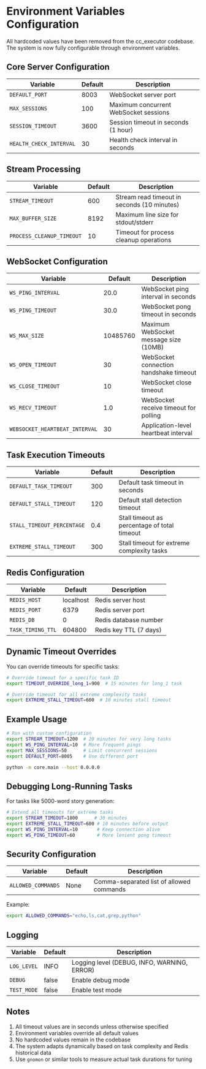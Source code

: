 # Environment Variables Configuration

All hardcoded values have been removed from the cc_executor codebase. The system is now fully configurable through environment variables.

## Core Server Configuration

| Variable | Default | Description |
|----------|---------|-------------|
| `DEFAULT_PORT` | 8003 | WebSocket server port |
| `MAX_SESSIONS` | 100 | Maximum concurrent WebSocket sessions |
| `SESSION_TIMEOUT` | 3600 | Session timeout in seconds (1 hour) |
| `HEALTH_CHECK_INTERVAL` | 30 | Health check interval in seconds |

## Stream Processing

| Variable | Default | Description |
|----------|---------|-------------|
| `STREAM_TIMEOUT` | 600 | Stream read timeout in seconds (10 minutes) |
| `MAX_BUFFER_SIZE` | 8192 | Maximum line size for stdout/stderr |
| `PROCESS_CLEANUP_TIMEOUT` | 10 | Timeout for process cleanup operations |

## WebSocket Configuration

| Variable | Default | Description |
|----------|---------|-------------|
| `WS_PING_INTERVAL` | 20.0 | WebSocket ping interval in seconds |
| `WS_PING_TIMEOUT` | 30.0 | WebSocket pong timeout in seconds |
| `WS_MAX_SIZE` | 10485760 | Maximum WebSocket message size (10MB) |
| `WS_OPEN_TIMEOUT` | 30 | WebSocket connection handshake timeout |
| `WS_CLOSE_TIMEOUT` | 10 | WebSocket close timeout |
| `WS_RECV_TIMEOUT` | 1.0 | WebSocket receive timeout for polling |
| `WEBSOCKET_HEARTBEAT_INTERVAL` | 30 | Application-level heartbeat interval |

## Task Execution Timeouts

| Variable | Default | Description |
|----------|---------|-------------|
| `DEFAULT_TASK_TIMEOUT` | 300 | Default task timeout in seconds |
| `DEFAULT_STALL_TIMEOUT` | 120 | Default stall detection timeout |
| `STALL_TIMEOUT_PERCENTAGE` | 0.4 | Stall timeout as percentage of total timeout |
| `EXTREME_STALL_TIMEOUT` | 300 | Stall timeout for extreme complexity tasks |

## Redis Configuration

| Variable | Default | Description |
|----------|---------|-------------|
| `REDIS_HOST` | localhost | Redis server host |
| `REDIS_PORT` | 6379 | Redis server port |
| `REDIS_DB` | 0 | Redis database number |
| `TASK_TIMING_TTL` | 604800 | Redis key TTL (7 days) |

## Dynamic Timeout Overrides

You can override timeouts for specific tasks:

```bash
# Override timeout for a specific task ID
export TIMEOUT_OVERRIDE_long_1=900  # 15 minutes for long_1 task

# Override timeout for all extreme complexity tasks
export EXTREME_STALL_TIMEOUT=600  # 10 minutes stall timeout
```

## Example Usage

```bash
# Run with custom configuration
export STREAM_TIMEOUT=1200  # 20 minutes for very long tasks
export WS_PING_INTERVAL=10  # More frequent pings
export MAX_SESSIONS=50      # Limit concurrent sessions
export DEFAULT_PORT=8005    # Use different port

python -m core.main --host 0.0.0.0
```

## Debugging Long-Running Tasks

For tasks like 5000-word story generation:

```bash
# Extend all timeouts for extreme tasks
export STREAM_TIMEOUT=1800      # 30 minutes
export EXTREME_STALL_TIMEOUT=600 # 10 minutes before output
export WS_PING_INTERVAL=10       # Keep connection alive
export WS_PING_TIMEOUT=60        # More lenient pong timeout
```

## Security Configuration

| Variable | Default | Description |
|----------|---------|-------------|
| `ALLOWED_COMMANDS` | None | Comma-separated list of allowed commands |

Example:
```bash
export ALLOWED_COMMANDS="echo,ls,cat,grep,python"
```

## Logging

| Variable | Default | Description |
|----------|---------|-------------|
| `LOG_LEVEL` | INFO | Logging level (DEBUG, INFO, WARNING, ERROR) |
| `DEBUG` | false | Enable debug mode |
| `TEST_MODE` | false | Enable test mode |

## Notes

1. All timeout values are in seconds unless otherwise specified
2. Environment variables override all default values
3. No hardcoded values remain in the codebase
4. The system adapts dynamically based on task complexity and Redis historical data
5. Use `gnomon` or similar tools to measure actual task durations for tuning